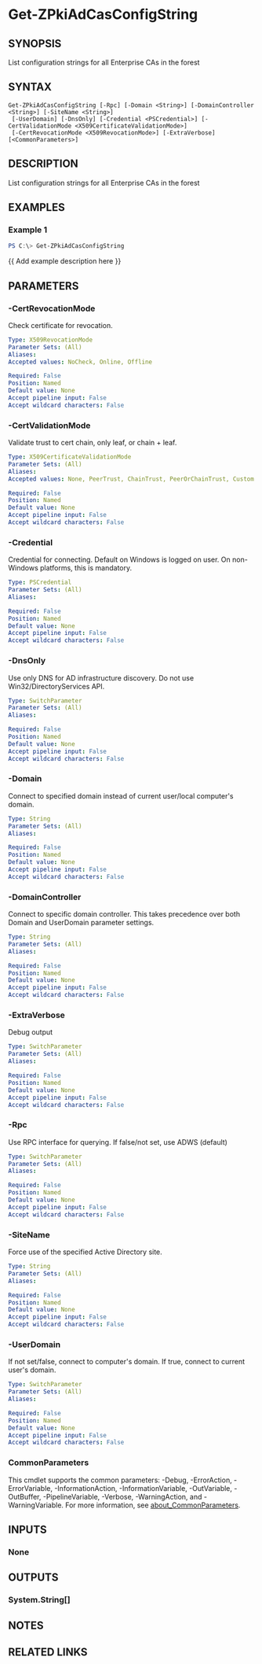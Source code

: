 ﻿---
external help file: ZPkiPsCore.dll-Help.xml
Module Name: ZPki
online version:
schema: 2.0.0
---

# Get-ZPkiAdCasConfigString

## SYNOPSIS
List configuration strings for all Enterprise CAs in the forest

## SYNTAX

```
Get-ZPkiAdCasConfigString [-Rpc] [-Domain <String>] [-DomainController <String>] [-SiteName <String>]
 [-UserDomain] [-DnsOnly] [-Credential <PSCredential>] [-CertValidationMode <X509CertificateValidationMode>]
 [-CertRevocationMode <X509RevocationMode>] [-ExtraVerbose] [<CommonParameters>]
```

## DESCRIPTION
List configuration strings for all Enterprise CAs in the forest

## EXAMPLES

### Example 1
```powershell
PS C:\> Get-ZPkiAdCasConfigString
```

{{ Add example description here }}

## PARAMETERS

### -CertRevocationMode
Check certificate for revocation.

```yaml
Type: X509RevocationMode
Parameter Sets: (All)
Aliases:
Accepted values: NoCheck, Online, Offline

Required: False
Position: Named
Default value: None
Accept pipeline input: False
Accept wildcard characters: False
```

### -CertValidationMode
Validate trust to cert chain, only leaf, or chain + leaf.

```yaml
Type: X509CertificateValidationMode
Parameter Sets: (All)
Aliases:
Accepted values: None, PeerTrust, ChainTrust, PeerOrChainTrust, Custom

Required: False
Position: Named
Default value: None
Accept pipeline input: False
Accept wildcard characters: False
```

### -Credential
Credential for connecting. Default on Windows is logged on user. On non-Windows platforms, this is mandatory.

```yaml
Type: PSCredential
Parameter Sets: (All)
Aliases:

Required: False
Position: Named
Default value: None
Accept pipeline input: False
Accept wildcard characters: False
```

### -DnsOnly
Use only DNS for AD infrastructure discovery. Do not use Win32/DirectoryServices API.

```yaml
Type: SwitchParameter
Parameter Sets: (All)
Aliases:

Required: False
Position: Named
Default value: None
Accept pipeline input: False
Accept wildcard characters: False
```

### -Domain
Connect to specified domain instead of current user/local computer's domain.

```yaml
Type: String
Parameter Sets: (All)
Aliases:

Required: False
Position: Named
Default value: None
Accept pipeline input: False
Accept wildcard characters: False
```

### -DomainController
Connect to specific domain controller.
This takes precedence over both Domain and UserDomain parameter settings.

```yaml
Type: String
Parameter Sets: (All)
Aliases:

Required: False
Position: Named
Default value: None
Accept pipeline input: False
Accept wildcard characters: False
```

### -ExtraVerbose
Debug output

```yaml
Type: SwitchParameter
Parameter Sets: (All)
Aliases:

Required: False
Position: Named
Default value: None
Accept pipeline input: False
Accept wildcard characters: False
```

### -Rpc
Use RPC interface for querying. If false/not set, use ADWS (default)

```yaml
Type: SwitchParameter
Parameter Sets: (All)
Aliases:

Required: False
Position: Named
Default value: None
Accept pipeline input: False
Accept wildcard characters: False
```

### -SiteName
Force use of the specified Active Directory site.

```yaml
Type: String
Parameter Sets: (All)
Aliases:

Required: False
Position: Named
Default value: None
Accept pipeline input: False
Accept wildcard characters: False
```

### -UserDomain
If not set/false, connect to computer's domain.
If true, connect to current user's domain.

```yaml
Type: SwitchParameter
Parameter Sets: (All)
Aliases:

Required: False
Position: Named
Default value: None
Accept pipeline input: False
Accept wildcard characters: False
```

### CommonParameters
This cmdlet supports the common parameters: -Debug, -ErrorAction, -ErrorVariable, -InformationAction, -InformationVariable, -OutVariable, -OutBuffer, -PipelineVariable, -Verbose, -WarningAction, and -WarningVariable. For more information, see [about_CommonParameters](http://go.microsoft.com/fwlink/?LinkID=113216).

## INPUTS

### None

## OUTPUTS

### System.String[]

## NOTES

## RELATED LINKS
